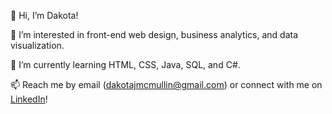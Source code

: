👋 Hi, I’m Dakota!

👀 I’m interested in front-end web design, business analytics, and data visualization.

🌱 I’m currently learning HTML, CSS, Java, SQL, and C#.

📫 Reach me by email (dakotajmcmullin@gmail.com) or connect with me on <a href="https://www.linkedin.com/in/dakota-m">LinkedIn</a>!

<!---
dakotaydg/dakotaydg is a ✨ special ✨ repository because its `README.md` (this file) appears on your GitHub profile.
You can click the Preview link to take a look at your changes.
--->
